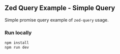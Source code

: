 ## Zed Query Example - Simple Query

Simple promise query example of `zed-query` usage.

### Run locally

```sh
npm install
npm run dev
```
